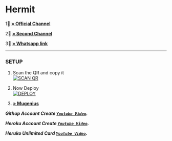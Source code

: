 # Hermit

1⃣
**[» Official Channel](https://www.youtube.com/@HEROKUCCBIN)**

2⃣
**[» Second Channel](https://www.youtube.com/@dev_baloch)**

3⃣
**[» Whatsapp link](https://chat.whatsapp.com/BD4tDPfr4GD3Nuoio8O63T)**


***

### SETUP

1. Scan the QR and copy it
    <br>
<a href='https://hermit.adithyan.xyz/qr' target="_blank"><img alt='SCAN QR' src='https://img.shields.io/badge/Scan_qr-100000?style=for-the-badge&logo=scan&logoColor=white&labelColor=black&color=black'/></a>

2. Now Deploy
    <br>
<a href='https://hermit.adithyan.xyz/deploy-heroku' target="_blank"><img alt='DEPLOY' src='https://img.shields.io/badge/-DEPLOY-black?style=for-the-badge&logo=heroku&logoColor=white'/></a>

3. **[» Mugenius](https://studio.mogenius.com/studio/cloud-space/cloud-space-overview)**

***Githup Account Create [`Youtube Video`](https://youtu.be/JdOZDvzg5EE?si=24Q-wpcjIVWs8WTi).*** 

***Heroku Account Create [`Youtube Video`](https://youtu.be/djJ8DOVcEVQ?si=QGTjz-Ba6N8yxRog).*** 

***Heruko Unlimited Card [`Youtube Video`](https://youtu.be/6nv1netcDbo?si=EFbLSTftGvNF0ZuS).*** 
